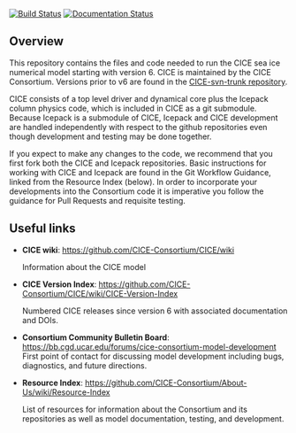 [![Build Status](https://travis-ci.org/CICE-Consortium/CICE.svg?branch=master)](https://travis-ci.org/CICE-Consortium/CICE)
[![Documentation Status](https://readthedocs.org/projects/cice-consortium-cice/badge/?version=master)](http://cice-consortium-cice.readthedocs.io/en/master/?badge=master)

## Overview
This repository contains the files and code needed to run the CICE sea ice numerical model starting with version 6. CICE is maintained by the CICE Consortium. Versions prior to v6 are found in the [CICE-svn-trunk repository](https://github.com/CICE-Consortium/CICE-svn-trunk).

CICE consists of a top level driver and dynamical core plus the Icepack column physics code, which is included in CICE as a git submodule.  Because Icepack is a submodule of CICE, Icepack and CICE development are handled independently with respect to the github repositories even though development and testing may be done together. 

If you expect to make any changes to the code, we recommend that you first fork both the CICE and Icepack repositories. Basic instructions for working with CICE and Icepack are found in the Git Workflow Guidance, linked from the Resource Index (below). In order to incorporate your developments into the Consortium code it is
imperative you follow the guidance for Pull Requests and requisite testing.

## Useful links
* **CICE wiki**: https://github.com/CICE-Consortium/CICE/wiki

   Information about the CICE model

* **CICE Version Index**: https://github.com/CICE-Consortium/CICE/wiki/CICE-Version-Index

   Numbered CICE releases since version 6 with associated documentation and DOIs. 
   
* **Consortium Community Bulletin Board**: https://bb.cgd.ucar.edu/forums/cice-consortium-model-development
   First point of contact for discussing model development including bugs, diagnostics, and future directions.   

* **Resource Index**: https://github.com/CICE-Consortium/About-Us/wiki/Resource-Index

   List of resources for information about the Consortium and its repositories as well as model documentation, testing, and development.
